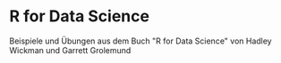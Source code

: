 # R for Data Science

Beispiele und Übungen aus dem Buch "R for Data Science" von Hadley Wickman und Garrett Grolemund
